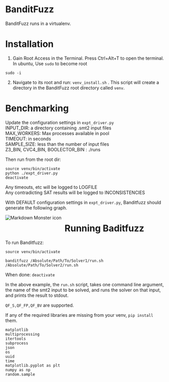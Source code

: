 # BanditFuzz

BanditFuzz runs in a virtualenv.

# Installation
1. Gain Root Access in the Terminal. Press Ctrl+Alt+T to open the terminal. In ubuntu, Use `sudo` to become root
```
sudo -i  
```
2. Navigate to its root and run: `venv_install.sh` . This script will create a directory in the BanditFuzz root directory called `venv`.

# Benchmarking
Update the configuration settings in `expt_driver.py`  
INPUT\_DIR: a directory containing .smt2 input files  
MAX\_WORKERS: Max processes available in pool  
TIMEOUT: in seconds  
SAMPLE\_SIZE: less than the number of input files  
Z3\_BIN, CVC4\_BIN, BOOLECTOR_BIN : ./runs

Then run from the root dir:
```
source venv/bin/activate
python ./expt_driver.py
deactivate
```
Any timeouts, etc will be logged to LOGFILE  
Any contradicting SAT results will be logged to INCONSISTENCIES  

With DEFAULT configuration settings in `expt_driver.py`, Banditfuzz should generate the following graph.

<img src="im/im1.png"
     alt="Markdown Monster icon"
     style="float: left; margin-right: 10px;margin-bottom: 20px;" />  




# Running Baditfuzz

To run Banditfuzz:
```
source venv/bin/activate

banditfuzz /Absolute/Path/To/Solver1/run.sh /Absolute/Path/To/Solver2/run.sh

```

When done: `deactivate`

In the above example, the `run.sh` script, takes one command line argument, the name of the smt2 input to be solved, and runs the solver on that input, and prints the result to stdout. 

`QF_S,QF_FP,QF_BV` are supported.

If any of the required libraries are missing from your venv, `pip install` them.
```
matplotlib
multiprocessing
itertools
subprocess
json
os
uuid
time
matplotlib.pyplot as plt
numpy as np
random.sample
```